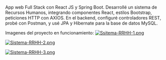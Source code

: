 App web Full Stack con React JS y Spring Boot. Desarrollé un sistema de Recursos Humanos, integrando componentes React, estilos Bootstrap, peticiones HTTP con AXIOS. En el backend, configuré controladores REST, probé con Postman, y usé JPA y Hibernate para la base de datos MySQL.

Imagenes del proyecto en funcionamiento:
[![Ssitema-RRHH-1.png](https://i.postimg.cc/HkxBsQr1/Ssitema-RRHH-1.png)](https://postimg.cc/crpQFt7F)

[![Sistema-RRHH-2.png](https://i.postimg.cc/rmS9YjPx/Sistema-RRHH-2.png)](https://postimg.cc/vgZ94rMZ)

[![Sistema-RRHH-3.png](https://i.postimg.cc/8cNb8v23/Sistema-RRHH-3.png)](https://postimg.cc/62bZn85L)
